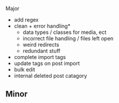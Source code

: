 Major
- add regex
- clean + error handling*
    - data types / classes for media, ect
    - incorrect file handling / files left open
    - weird redirects
    - redundant stuff
- complete import tags
- update tags on post import
- bulk edit
- internal deleted post catagory
##
Minor
- 